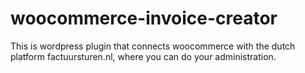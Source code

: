 woocommerce-invoice-creator
===========================

This is wordpress plugin that connects woocommerce with the dutch platform factuursturen.nl, where you can do your administration.
